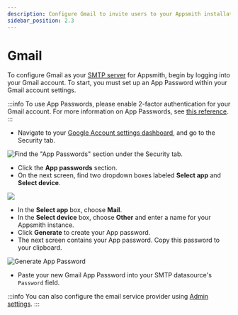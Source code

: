 ```yaml
---
description: Configure Gmail to invite users to your Appsmith installation
sidebar_position: 2.3
---
```


# Gmail

To configure Gmail as your [SMTP server](https://developer.mozilla.org/en-US/docs/Glossary/SMTP) for Appsmith, begin by logging into your Gmail account. To start, you must set up an App Password within your Gmail account settings.

:::info
To use App Passwords, please enable 2-factor authentication for your Gmail account. For more information on App Passwords, see [this reference](https://support.google.com/accounts/answer/185833?hl=en).
:::

* Navigate to your [Google Account settings dashboard](https://myaccount.google.com), and go to the Security tab.

![Find the "App Passwords" section under the Security tab.](/img/Security\_Full.png)

* Click the **App passwords** section.
* On the next screen, find two dropdown boxes labeled **Select app** and **Select device**.

![](/img/dropdowns.png)

* In the **Select app** box, choose **Mail**.
* In the **Select device** box, choose **Other** and enter a name for your Appsmith instance.
* Click **Generate** to create your App password.
* The next screen contains your App password. Copy this password to your clipboard.

![Generate App Password](/img/app\_pass\_generated\_edit.png)

* Paste your new Gmail App Password into your SMTP datasource's `Password` field.

:::info
You can also configure the email service provider using [Admin settings](/getting-started/setup/instance-configuration/email#admin-settings).
:::

